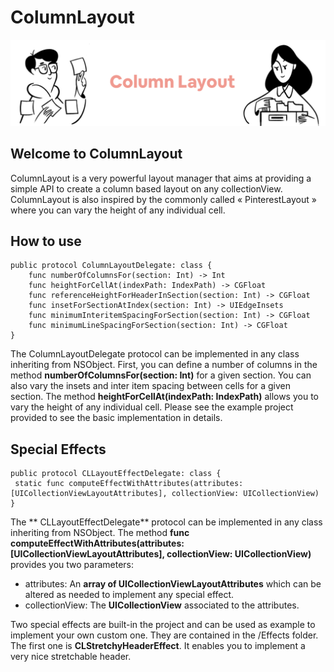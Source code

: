 # ColumnLayout
![](README/logo-image.png)


## Welcome to ColumnLayout
ColumnLayout is a very powerful layout manager that aims at providing a simple API to create a column based layout on any collectionView.
ColumnLayout is also inspired by the commonly called « PinterestLayout »  where you can vary the height of any individual cell.

## How to use
```
public protocol ColumnLayoutDelegate: class {
    func numberOfColumnsFor(section: Int) -> Int
    func heightForCellAt(indexPath: IndexPath) -> CGFloat
    func referenceHeightForHeaderInSection(section: Int) -> CGFloat
    func insetForSectionAtIndex(section: Int) -> UIEdgeInsets
    func minimumInteritemSpacingForSection(section: Int) -> CGFloat
    func minimumLineSpacingForSection(section: Int) -> CGFloat
}
```

The ColumnLayoutDelegate protocol can be implemented in any class inheriting from NSObject.
First, you can define a number of columns in the method **numberOfColumnsFor(section: Int)** for a given section.
You can also vary the insets and inter item spacing between cells for a given section.
The method **heightForCellAt(indexPath: IndexPath)** allows you to vary the height of any individual cell. Please see the example project provided to see the basic implementation in details.

## Special Effects
```
public protocol CLLayoutEffectDelegate: class {
 static func computeEffectWithAttributes(attributes: [UICollectionViewLayoutAttributes], collectionView: UICollectionView)
}
```

The ** CLLayoutEffectDelegate** protocol can be implemented in any class inheriting from NSObject.  The method **func computeEffectWithAttributes(attributes: [UICollectionViewLayoutAttributes], collectionView: UICollectionView)** provides you two parameters:
* attributes: An **array of UICollectionViewLayoutAttributes** which can be altered as needed to implement any special effect.
* collectionView: The **UICollectionView** associated to the attributes.

Two special effects are built-in the project and can be used as example to implement your own custom one. They are contained in the /Effects folder.
The first one is **CLStretchyHeaderEffect**. It enables you to implement a very nice stretchable header.
